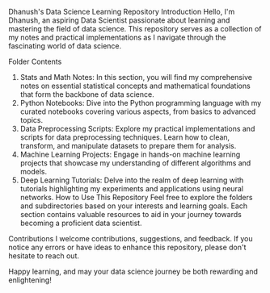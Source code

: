 Dhanush's Data Science Learning Repository
Introduction
Hello, I'm Dhanush, an aspiring Data Scientist passionate about learning and mastering the field of data science. This repository serves as a collection of my notes and practical implementations as I navigate through the fascinating world of data science.

Folder Contents
1. Stats and Math
Notes: In this section, you will find my comprehensive notes on essential statistical concepts and mathematical foundations that form the backbone of data science.
2. Python
Notebooks: Dive into the Python programming language with my curated notebooks covering various aspects, from basics to advanced topics.
3. Data Preprocessing
Scripts: Explore my practical implementations and scripts for data preprocessing techniques. Learn how to clean, transform, and manipulate datasets to prepare them for analysis.
4. Machine Learning
Projects: Engage in hands-on machine learning projects that showcase my understanding of different algorithms and models.
5. Deep Learning
Tutorials: Delve into the realm of deep learning with tutorials highlighting my experiments and applications using neural networks.
How to Use This Repository
Feel free to explore the folders and subdirectories based on your interests and learning goals. Each section contains valuable resources to aid in your journey towards becoming a proficient data scientist.

Contributions
I welcome contributions, suggestions, and feedback. If you notice any errors or have ideas to enhance this repository, please don't hesitate to reach out.

Happy learning, and may your data science journey be both rewarding and enlightening!
